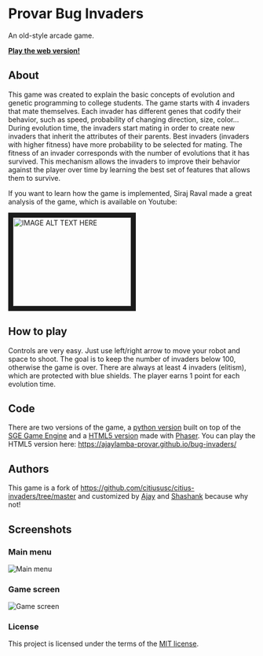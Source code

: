 # Provar Bug Invaders

An old-style arcade game. 

__[Play the web version!](https://ajaylamba-provar.github.io/bug-invaders/)__

## About

This game was created to explain the basic concepts of evolution and genetic programming to college students. The game starts with 4 invaders that mate themselves. Each invader has different genes that codify their behavior, such as speed, probability of changing direction, size, color... During evolution time, the invaders start mating in order to create new invaders that inherit the attributes of their parents. Best invaders (invaders with higher fitness) have more probability to be selected for mating. The fitness of an invader corresponds with the number of evolutions that it has survived. This mechanism allows the invaders to improve their behavior against the player over time by learning the best set of features that allows them to survive.

If you want to learn how the game is implemented, Siraj Raval made a great analysis of the game, which is available on Youtube:

<a href="https://www.youtube.com/watch?feature=player_embedded&v=rGWBo0JGf50
" target="_blank"><img src="https://img.youtube.com/vi/rGWBo0JGf50/0.jpg" 
alt="IMAGE ALT TEXT HERE" width="240" height="180" border="10" /></a>

## How to play

Controls are very easy. Just use left/right arrow to move your robot and space to shoot. The goal is to keep the number of invaders below 100, otherwise the game is over. There are always at least 4 invaders (elitism), which are protected with blue shields. The player earns 1 point for each evolution time.

## Code

There are two versions of the game, a [python version](https://github.com/ajaylamba-provar/bug-invaders/tree/main/python) built on top of the [SGE Game Engine](http://pythonhosted.org/sge-pygame/index.html) and a [HTML5 version](https://github.com/ajaylamba-provar/bug-invaders/tree/main/js) made with [Phaser](http://phaser.io/). You can play the HTML5 version here: https://ajaylamba-provar.github.io/bug-invaders/

## Authors

This game is a fork of https://github.com/citiususc/citius-invaders/tree/master and customized by [Ajay](https://github.com/ajaylamba-provar) and [Shashank](https://github.com/Shashank-Sharma-075) because why not!


## Screenshots

### Main menu
![Main menu](https://github.com/ajaylamba-provar/bug-invaders/blob/main/screenshots/main-menu.png)
### Game screen
![Game screen](https://github.com/ajaylamba-provar/bug-invaders/blob/main/screenshots/game.png)

### License

This project is licensed under the terms of the [MIT license](LICENSE).
